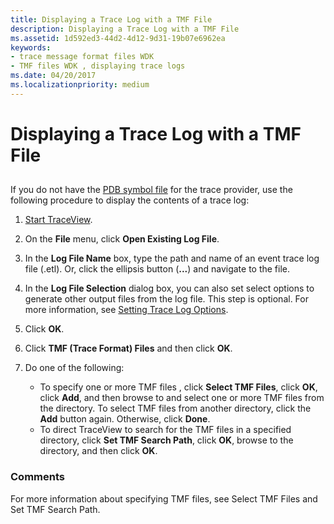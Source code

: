 ```yaml
---
title: Displaying a Trace Log with a TMF File
description: Displaying a Trace Log with a TMF File
ms.assetid: 1d592ed3-44d2-4d12-9d31-19b07e6962ea
keywords:
- trace message format files WDK
- TMF files WDK , displaying trace logs
ms.date: 04/20/2017
ms.localizationpriority: medium
---
```


# Displaying a Trace Log with a TMF File


## <span id="ddk_using_a_tmf_file_tools"></span><span id="DDK_USING_A_TMF_FILE_TOOLS"></span>


If you do not have the [PDB symbol file](pdb-symbol-files.md) for the trace provider, use the following procedure to display the contents of a trace log:

1.  [Start TraceView](starting-and-exiting-traceview.md).

2.  On the **File** menu, click **Open Existing Log File**.

3.  In the **Log File Name** box, type the path and name of an event trace log file (.etl). Or, click the ellipsis button (**...**) and navigate to the file.

4.  In the **Log File Selection** dialog box, you can also set select options to generate other output files from the log file. This step is optional. For more information, see [Setting Trace Log Options](setting-trace-log-options.md).

5.  Click **OK**.

6.  Click **TMF (Trace Format) Files** and then click **OK**.

7.  Do one of the following:
    -   To specify one or more TMF files , click **Select TMF Files**, click **OK**, click **Add**, and then browse to and select one or more TMF files from the directory. To select TMF files from another directory, click the **Add** button again. Otherwise, click **Done**.
    -   To direct TraceView to search for the TMF files in a specified directory, click **Set TMF Search Path**, click **OK**, browse to the directory, and then click **OK**.

### <span id="comments"></span><span id="COMMENTS"></span>Comments

For more information about specifying TMF files, see Select TMF Files and Set TMF Search Path.

 

 





